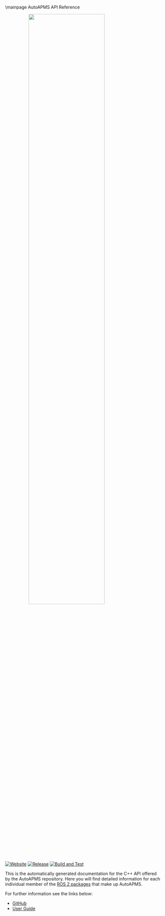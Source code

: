 \mainpage AutoAPMS API Reference

<img src="https://robin-mueller.github.io/auto-apms-guide/logo/logo.png" style="display:block;float:none;margin-left:auto;margin-right:auto;width:70%">

[![Website](https://img.shields.io/website?url=https%3A%2F%2Frobin-mueller.github.io%2Fauto-apms-guide&label=Website)](https://robin-mueller.github.io/auto-apms-guide/)
[![Release](https://img.shields.io/github/v/release/robin-mueller/auto-apms?label=Release)](https://github.com/robin-mueller/auto-apms/releases)
[![Build and Test](https://github.com/robin-mueller/auto-apms/actions/workflows/build-and-test.yaml/badge.svg)](https://github.com/robin-mueller/auto-apms/actions/workflows/build-and-test.yaml)

This is the automatically generated documentation for the C++ API offered by the AutoAPMS repository. Here you will find detailed information for each individual member of the [ROS 2 packages](./modules.html) that make up AutoAPMS.

For further information see the links below:

- [GitHub](https://github.com/robin-mueller/auto-apms)
- [User Guide](https://robin-mueller.github.io/auto-apms-guide/intro)
